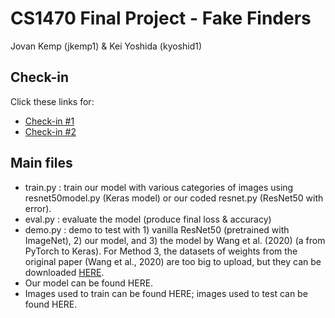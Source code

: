 # CS1470 Final Project - Fake Finders
Jovan Kemp (jkemp1) & Kei Yoshida (kyoshid1)

## Check-in
Click these links for:
- [Check-in #1](https://github.com/kyoshida14/CS1470_final_project/blob/main/checkin1.md)
- [Check-in #2](https://github.com/kyoshida14/CS1470_final_project/blob/main/checkin2.md)

## Main files
- train.py : train our model with various categories of images using resnet50model.py (Keras model) or our coded resnet.py (ResNet50 with error).
- eval.py : evaluate the model (produce final loss & accuracy)
- demo.py : demo to test with 1) vanilla ResNet50 (pretrained with ImageNet), 2) our model, and 3) the model by Wang et al. (2020) (a from PyTorch to Keras). For Method 3, the datasets of weights from the original paper (Wang et al., 2020) are too big to upload, but they can be downloaded [HERE](https://github.com/PeterWang512/CNNDetection/tree/master/weights).
- Our model can be found HERE.
- Images used to train can be found HERE; images used to test can be found HERE.

